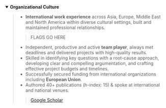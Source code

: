 <details open>
  <summary><strong>Organizational Culture</strong></summary>               

 > - **International work experience** across Asia, Europe, Middle East and North America within diverse cultural settings, built and maintained professional relationships.        
 >> FLAGS GO HERE                       
 > - Independent, productive and active **team player**, always met deadlines and delivered projects with high-quality results.       
 > - Skilled in identifying key questions with a root-cause approach, developing clear and compelling argumentation, and crafting effective project budgets and timelines.              
 > - Successfully secured funding from international organizations including **European Union**.               
 > - Authored 40+ publications (h-index: 15) & spoke at international and national venues.    
 >> [Google Scholar](https://scholar.google.com/citations?hl=en&user=DZzc424AAAAJ&view_op=list_works&sortby=pubdate)                         

</details>                      